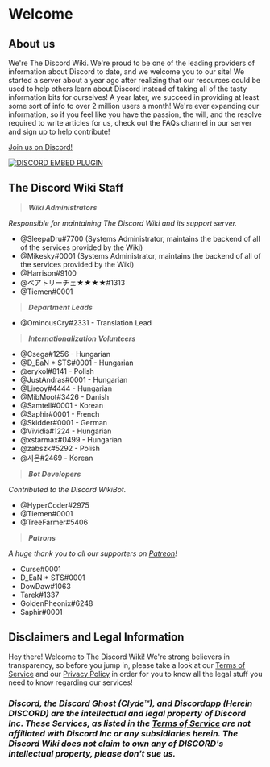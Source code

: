<!-- TITLE: Home -->
<!-- SUBTITLE: Welcome to The Discord Wiki! -->

# Welcome
## About us

We're The Discord Wiki. We're proud to be one of the leading providers of information about Discord to date, and we welcome you to our site! We started a server about a year ago after realizing that our resources could be used to help others learn about Discord instead of taking all of the tasty information bits for ourselves! A year later, we succeed in providing at least some sort of info to over 2 million users a month! We're ever expanding our information, so if you feel like you have the passion, the will, and the resolve required to write articles for us, check out the FAQs channel in our server and sign up to help contribute!

[Join us on Discord!](https://discord.gg/ZRJ9Ghh)

<a href="https://discord.gg/ZRJ9Ghh">![DISCORD EMBED PLUGIN](https://discordapp.com/api/guilds/367460196148183040/widget.png?style=banner2)</a>

## The Discord Wiki Staff
> ***Wiki Administrators***

*Responsible for maintaining The Discord Wiki and its support server.*
* @SleepaDru#7700 (Systems Administrator, maintains the backend of all of the services provided by the Wiki)
* @Mikesky#0001 (Systems Administrator, maintains the backend of all of the services provided by the Wiki)
* @Harrison#9100
* @ベアトリーチェ★★★★#1313
* @Tiemen#0001

> ***Department Leads***

* @OminousCry#2331 - Translation Lead

> ***Internationalization Volunteers***

* @Csega#1256 - Hungarian
* @D_EaN * STS#0001 - Hungarian
* @erykol#8141 - Polish
* @JustAndras#0001 - Hungarian
* @Lireoy#4444 - Hungarian
* @MibMoot#3426 - Danish
* @Samtell#0001 - Korean
* @Saphir#0001 - French
* @Skidder#0001 - German
* @Vividia#1224 - Hungarian
* @xstarmax#0499 - Hungarian
* @zabszk#5292 - Polish
* @시온#2469 - Korean

> ***Bot Developers***

*Contributed to the Discord WikiBot.*
* @HyperCoder#2975
* @Tiemen#0001
* @TreeFarmer#5406

> ***Patrons***

*A huge thank you to all our supporters on [Patreon](https://www.patreon.com/TheDiscordWiki)!*

* Curse#0001
* D_EaN * STS#0001
* DowDaw#1063
* Tarek#1337
* GoldenPheonix#6248
* Saphir#0001

## Disclaimers and Legal Information
Hey there! Welcome to The Discord Wiki! We're strong believers in transparency, so before you jump in, please take a look at our [Terms of Service](/terms) and our [Privacy Policy](/privacy) in order for you to know all the legal stuff you need to know regarding our services!

### ***Discord, the Discord Ghost (Clyde™), and Discordapp (Herein DISCORD) are the intellectual and legal property of Discord Inc. These Services, as listed in the [Terms of Service](/terms) are not affiliated with Discord Inc or any subsidiaries herein. The Discord Wiki does not claim to own any of DISCORD's intellectual property, please don't sue us.***